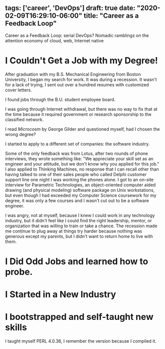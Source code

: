 tags: ['career', 'DevOps']
draft: true
date: "2020-02-09T16:29:10-06:00"
title: "Career as a Feedback Loop"
---

Career as a Feedback Loop: serial DevOps? Nomadic ramblings on the attention economy of cloud, web, Internet native

# I Couldn't Get a Job with my Degree!

After graduation with my B.S. Mechanical Engineering from Boston University, I began my search for work. It was during a recession.
It wasn't for a lack of trying, I sent out over a hundred resumes with customized cover letters.

I found jobs through the B.U. student employee board.

I was going through Internet withdrawal, but there was no way to fix that at the time because it required government or research sponsorship to the classified network.

I read *Microcosm* by George Gilder and questioned myself, had I chosen the wrong degree?

I started to apply to a different set of companies: the software industry.

Some of the only feedback was from Lotus, after two rounds of phone interviews, they wrote something like: "We appreciate your skill set as an engineer and your attitude, but we don't know why you applied for this job." I also applied to Thinking Machines, no response that I can recall other than having talked to one of their sales people who called Delphi customer support line one night I was working the phones alone. I got to an on-site interview for Parametric Technologies, an object-oriented computer aided drawing (and physical modeling) software package on Unix workstations, but even though I had exceeded my Computer Science coursework for my degree, it was only a few courses and I wasn't cut out to be a software engineer.

I was angry, not at myself, because I knew I could work in any technology industry, but it didn't feel like I could find the right leadership, mentor, or organization that was willing to train or take a chance. The recession made me continue to plug away at things try harder because nothing was generous except my parents, but I didn't want to return home to live with them.

# I Did Odd Jobs and learned how to probe.

# I Started in a New Industry

# I bootstrapped and self-taught new skills

I taught myself PERL 4.0.36, I remember the version because I compiled it.
